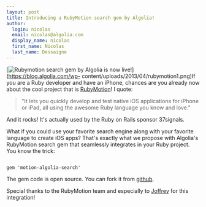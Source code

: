 ```yaml
---
layout: post
title: Introducing a RubyMotion search gem by Algolia!
author:
  login: nicolas
  email: nicolas@algolia.com
  display_name: nicolas
  first_name: Nicolas
  last_name: Dessaigne
---
```


[![Rubymotion search gem by Algolia is now
live!](assets/rubymotion1-270x300.png)](https://blog.algolia.com/wp-
content/uploads/2013/04/rubymotion1.png)If you are a Ruby developer and have
an iPhone, chances are you already now about the cool project that is
[RubyMotion](http://www.rubymotion.com/)! I quote:

> "It lets you quickly develop and test native iOS applications for iPhone or
iPad, all using the awesome Ruby language you know and love."

And it rocks! It's actually used by the Ruby on Rails sponsor 37signals.

What if you could use your favorite search engine along with your favorite
language to create iOS apps? That's exactly what we propose with Algolia's
RubyMotion search gem that seamlessly integrates in your Ruby project. You
know the trick:

    
     
    gem 'motion-algolia-search'
    

The gem code is open source. You can fork it from
[github](https://github.com/algolia/motion-algolia-search).

Special thanks to the RubyMotion team and especially to
[Joffrey](https://twitter.com/joffreyjaffeux) for this integration!

